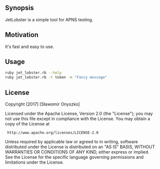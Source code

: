 ## Synopsis

JetLobster is a simple tool for APNS testing.

## Motivation

It's fast and easy to use.

## Usage

```bash
ruby jet_lobster.rb --help
ruby jet_lobster.rb -t token -m "Fancy message"
```

## License

   Copyright [2017] [Sławomir Onyszko]

   Licensed under the Apache License, Version 2.0 (the "License");
   you may not use this file except in compliance with the License.
   You may obtain a copy of the License at

     http://www.apache.org/licenses/LICENSE-2.0

   Unless required by applicable law or agreed to in writing, software
   distributed under the License is distributed on an "AS IS" BASIS,
   WITHOUT WARRANTIES OR CONDITIONS OF ANY KIND, either express or implied.
   See the License for the specific language governing permissions and
   limitations under the License.